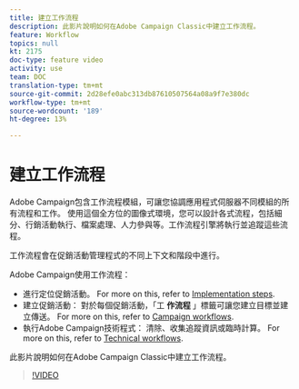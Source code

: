 ```yaml
---
title: 建立工作流程
description: 此影片說明如何在Adobe Campaign Classic中建立工作流程。
feature: Workflow
topics: null
kt: 2175
doc-type: feature video
activity: use
team: DOC
translation-type: tm+mt
source-git-commit: 2d28efe0abc313db87610507564a08a9f7e380dc
workflow-type: tm+mt
source-wordcount: '189'
ht-degree: 13%

---
```



# 建立工作流程

Adobe Campaign包含工作流程模組，可讓您協調應用程式伺服器不同模組的所有流程和工作。 使用這個全方位的圖像式環境，您可以設計各式流程，包括細分、行銷活動執行、檔案處理、人力參與等。工作流程引擎將執行並追蹤這些流程。

工作流程會在促銷活動管理程式的不同上下文和階段中進行。

Adobe Campaign使用工作流程：

* 進行定位促銷活動。 For more on this, refer to [Implementation steps](https://docs.adobe.com/content/help/en/campaign-classic/using/automating-with-workflows/general-operation/building-a-workflow.html#Implementation_steps_).
* 建立促銷活動： 對於每個促銷活動，「工 **作流程** 」標籤可讓您建立目標並建立傳送。 For more on this, refer to [Campaign workflows](https://docs.adobe.com/content/help/en/campaign-classic/using/automating-with-workflows/general-operation/building-a-workflow.html#campaign-workflows).
* 執行Adobe Campaign技術程式： 清除、收集追蹤資訊或臨時計算。 For more on this, refer to [Technical workflows](https://docs.adobe.com/content/help/en/campaign-classic/using/automating-with-workflows/general-operation/building-a-workflow.html#technical-workflows).

此影片說明如何在Adobe Campaign Classic中建立工作流程。

>[!VIDEO](https://video.tv.adobe.com/v/25559?quality=12)
